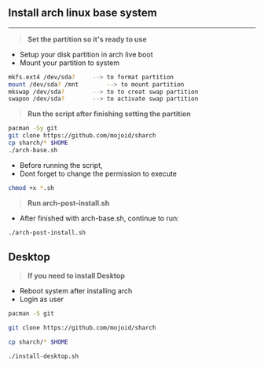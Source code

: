 ## Install arch linux base system
---------------------------------
> **Set the partition so it's ready to use**

- Setup your disk partition in arch live boot
- Mount your partition to system

```bash
mkfs.ext4 /dev/sda?		--> to format partition
mount /dev/sda? /mnt		--> to mount partition
mkswap /dev/sda?		--> to to creat swap partition
swapon /dev/sda?	 	--> to activate swap partition
```
> **Run the script after finishing setting the partition**

```bash
pacman -Sy git
git clone https://github.com/mojoid/sharch
cp sharch/* $HOME
./arch-base.sh
```
- Before running the script,
- Dont forget to change the permission to execute
```bash
chmod +x *.sh
```
> **Run arch-post-install.sh**

- After finished with arch-base.sh, continue to run: 

```bash
./arch-post-install.sh
```

## Desktop

> **If you need to install Desktop**

- Reboot system after installing arch
- Login as user

```bash
pacman -S git
```
```bash
git clone https://github.com/mojoid/sharch
```
```bash
cp sharch/* $HOME
```
```bash
./install-desktop.sh
```
